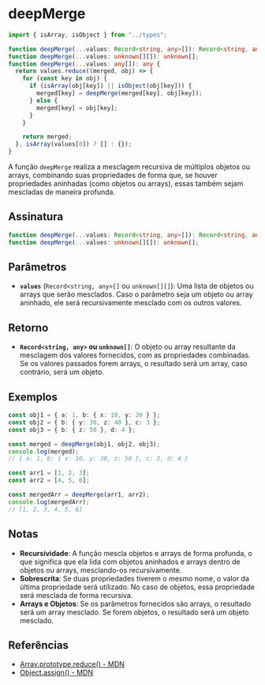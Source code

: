 # deepMerge

```typescript
import { isArray, isObject } from "../types";

function deepMerge(...values: Record<string, any>[]): Record<string, any>;
function deepMerge(...values: unknown[][]): unknown[];
function deepMerge(...values: any[]): any {
  return values.reduce((merged, obj) => {
    for (const key in obj) {
      if (isArray(obj[key]) || isObject(obj[key])) {
        merged[key] = deepMerge(merged[key], obj[key]);
      } else {
        merged[key] = obj[key];
      }
    }

    return merged;
  }, isArray(values[0]) ? [] : {});
}
```

A função `deepMerge` realiza a mesclagem recursiva de múltiplos objetos ou arrays, combinando suas propriedades de forma que, se houver propriedades aninhadas (como objetos ou arrays), essas também sejam mescladas de maneira profunda.

## Assinatura

```typescript
function deepMerge(...values: Record<string, any>[]): Record<string, any>;
function deepMerge(...values: unknown[][]): unknown[];
```

## Parâmetros

- **`values`** (`Record<string, any>[]` ou `unknown[][]`): Uma lista de objetos ou arrays que serão mesclados. Caso o parâmetro seja um objeto ou array aninhado, ele será recursivamente mesclado com os outros valores.

## Retorno

- **`Record<string, any>` ou `unknown[]`**: O objeto ou array resultante da mesclagem dos valores fornecidos, com as propriedades combinadas. Se os valores passados forem arrays, o resultado será um array, caso contrário, será um objeto.

## Exemplos

```typescript
const obj1 = { a: 1, b: { x: 10, y: 20 } };
const obj2 = { b: { y: 30, z: 40 }, c: 3 };
const obj3 = { b: { z: 50 }, d: 4 };

const merged = deepMerge(obj1, obj2, obj3);
console.log(merged); 
// { a: 1, b: { x: 10, y: 30, z: 50 }, c: 3, d: 4 }

const arr1 = [1, 2, 3];
const arr2 = [4, 5, 6];

const mergedArr = deepMerge(arr1, arr2);
console.log(mergedArr); 
// [1, 2, 3, 4, 5, 6]
```

## Notas

- **Recursividade**: A função mescla objetos e arrays de forma profunda, o que significa que ela lida com objetos aninhados e arrays dentro de objetos ou arrays, mesclando-os recursivamente.
- **Sobrescrita**: Se duas propriedades tiverem o mesmo nome, o valor da última propriedade será utilizado. No caso de objetos, essa propriedade será mesclada de forma recursiva.
- **Arrays e Objetos**: Se os parâmetros fornecidos são arrays, o resultado será um array mesclado. Se forem objetos, o resultado será um objeto mesclado.

## Referências

- [Array.prototype.reduce() - MDN](https://developer.mozilla.org/en-US/docs/Web/JavaScript/Reference/Global_Objects/Array/reduce)
- [Object.assign() - MDN](https://developer.mozilla.org/en-US/docs/Web/JavaScript/Reference/Global_Objects/Object/assign)